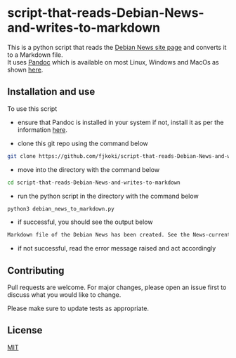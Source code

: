 # script-that-reads-Debian-News-and-writes-to-markdown

This is a python script that reads the [Debian News site page](https://www.debian.org/News/) and converts it to a Markdown file.  
It uses [Pandoc](https://pandoc.org/index.html) which is available on most Linux, Windows and MacOs as shown [here](https://pandoc.org/installing.html).

## Installation and use

To use this script
- ensure that Pandoc is installed in your system if not, install it as per the information [here](https://pandoc.org/installing.html).

- clone this git repo using the command below

```bash
git clone https://github.com/fjkoki/script-that-reads-Debian-News-and-writes-to-markdown.git
```
- move into the directory with the command below
```bash
cd script-that-reads-Debian-News-and-writes-to-markdown
```
- run the python script in the directory with the command below
```python
python3 debian_news_to_markdown.py
```
- if successful, you should see the output below
```bash
Markdown file of the Debian News has been created. See the News-current.md file
```

- if not successful, read the error message raised and act accordingly

## Contributing

Pull requests are welcome. For major changes, please open an issue first
to discuss what you would like to change.

Please make sure to update tests as appropriate.

## License

[MIT](https://choosealicense.com/licenses/mit/)